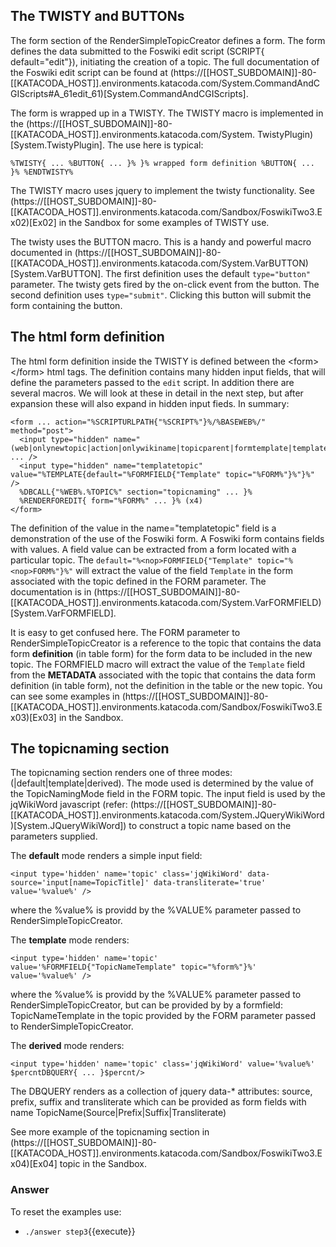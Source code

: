 <!-- Scenario text goes here -->
## The TWISTY and BUTTONs
The form section of the RenderSimpleTopicCreator defines a form. The form defines the data submitted to the Foswiki edit script (SCRIPT{ default="edit"}), initiating the creation of a topic. The full documentation of the Foswiki edit script can be found at (https://[[HOST_SUBDOMAIN]]-80-[[KATACODA_HOST]].environments.katacoda.com/System.CommandAndCGIScripts#A_61edit_61)[System.CommandAndCGIScripts].

The form is wrapped up in a TWISTY. The TWISTY macro is implemented in the (https://[[HOST_SUBDOMAIN]]-80-[[KATACODA_HOST]].environments.katacoda.com/System. TwistyPlugin)[System.TwistyPlugin]. The use here is typical: 
```
%TWISTY{ ... %BUTTON{ ... }% }% wrapped form definition %BUTTON{ ... }% %ENDTWISTY%
```

The TWISTY macro uses jquery to implement the twisty functionality. See (https://[[HOST_SUBDOMAIN]]-80-[[KATACODA_HOST]].environments.katacoda.com/Sandbox/FoswikiTwo3.Ex02)[Ex02] in the Sandbox for some examples of TWISTY use.

The twisty uses the BUTTON macro. This is a handy and powerful macro  documented in (https://[[HOST_SUBDOMAIN]]-80-[[KATACODA_HOST]].environments.katacoda.com/System.VarBUTTON)[System.VarBUTTON]. The first definition uses the default `type="button"` parameter. The twisty gets fired by the on-click event from the button. The second definition uses `type="submit"`. Clicking this button will submit the form containing the button.

## The html form definition
The html form definition inside the TWISTY is defined between the &lt;form> &lt;/form> html tags. The definition contains many hidden input fields, that will define the parameters passed to the `edit` script. In addition there are several macros. We will look at these in detail in the next step, but after expansion these will also expand in hidden input fieds. In summary:
```
<form ... action="%SCRIPTURLPATH{"%SCRIPT%"}%/%BASEWEB%/" method="post">
  <input type="hidden" name="(web|onlynewtopic|action|onlywikiname|topicparent|formtemplate|template)" ... />
  <input type="hidden" name="templatetopic" value="%TEMPLATE{default="%FORMFIELD{"Template" topic="%FORM%"}%"}%" />
  %DBCALL{"%WEB%.%TOPIC%" section="topicnaming" ... }%
  %RENDERFOREDIT{ form="%FORM%" ... }% (x4)
</form>
```

The definition of the value in the name="templatetopic" field is a demonstration of the use of the Foswiki form. A Foswiki form contains fields with values. A field value can be extracted from a form located with a particular topic. The `default="%<nop>FORMFIELD{"Template" topic="%<nop>FORM%"}%"` will extract the value of the field `Template` in the form associated with the topic defined in the FORM parameter. The documentation is in (https://[[HOST_SUBDOMAIN]]-80-[[KATACODA_HOST]].environments.katacoda.com/System.VarFORMFIELD)[System.VarFORMFIELD].

It is easy to get confused here. The FORM parameter to RenderSimpleTopicCreator is a reference to the topic that contains the data form **definition** (in table form) for the form data to be included in the new topic. The FORMFIELD macro will extract the value of the `Template` field from the **METADATA** associated with the topic that contains the data form definition (in table form), not the definition in the table or the new topic. You can see some examples in (https://[[HOST_SUBDOMAIN]]-80-[[KATACODA_HOST]].environments.katacoda.com/Sandbox/FoswikiTwo3.Ex03)[Ex03] in the Sandbox.

## The topicnaming section
The topicnaming section renders one of three modes: (|default|template|derived). The mode used is determined by the value of the TopicNamingMode field in the FORM topic. The input field is used by the jqWikiWord javascript (refer: (https://[[HOST_SUBDOMAIN]]-80-[[KATACODA_HOST]].environments.katacoda.com/System.JQueryWikiWord)[System.JQueryWikiWord]) to construct a topic name based on the parameters supplied.

The **default** mode  renders a simple input field:
```
<input type='hidden' name='topic' class='jqWikiWord' data-source='input[name=TopicTitle]' data-transliterate='true' value='%value%' />
```
 where the %<nop>value% is providd by the %<nop>VALUE% parameter passed to RenderSimpleTopicCreator.

The **template** mode renders: 
```
<input type='hidden' name='topic' value='%FORMFIELD{"TopicNameTemplate" topic="%form%"}%' value='%value%' />
```
 where the %<nop>value% is providd by the %<nop>VALUE% parameter passed to RenderSimpleTopicCreator, but can be provided by by a formfield: TopicNameTemplate in the topic provided by the FORM parameter passed to RenderSimpleTopicCreator.

The **derived** mode renders:
```
<input type='hidden' name='topic' class='jqWikiWord' value='%value%' $percntDBQUERY{ ... }$percnt/>
```
The DBQUERY renders as a collection of jquery data-* attributes: source, prefix, suffix and transliterate which can be provided as form fields with name TopicName(Source|Prefix|Suffix|Transliterate)

See more example of the topicnaming section in (https://[[HOST_SUBDOMAIN]]-80-[[KATACODA_HOST]].environments.katacoda.com/Sandbox/FoswikiTwo3.Ex04)[Ex04] topic in the Sandbox.







### Answer
<!-- Solution text (if any) goes here -->
To reset the examples use:
* `./answer step3`{{execute}}




